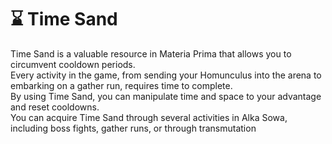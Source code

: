 # ⌛ Time Sand

Time Sand is a valuable resource in Materia Prima that allows you to circumvent cooldown periods.  
Every activity in the game, from sending your Homunculus into the arena to embarking on a gather run, requires time to complete.  
By using Time Sand, you can manipulate time and space to your advantage and reset cooldowns.  
 You can acquire Time Sand through several activities in Alka Sowa, including boss fights, gather runs, or through transmutation